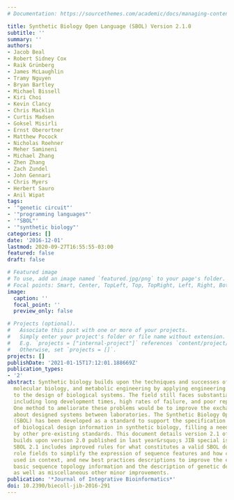 ```yaml
---
# Documentation: https://sourcethemes.com/academic/docs/managing-content/

title: Synthetic Biology Open Language (SBOL) Version 2.1.0
subtitle: ''
summary: ''
authors:
- Jacob Beal
- Robert Sidney Cox
- Raik Grünberg
- James McLaughlin
- Tramy Nguyen
- Bryan Bartley
- Michael Bissell
- Kiri Choi
- Kevin Clancy
- Chris Macklin
- Curtis Madsen
- Goksel Misirli
- Ernst Oberortner
- Matthew Pocock
- Nicholas Roehner
- Meher Samineni
- Michael Zhang
- Zhen Zhang
- Zach Zundel
- John Gennari
- Chris Myers
- Herbert Sauro
- Anil Wipat
tags:
- '"genetic circuit"'
- '"programming languages"'
- '"SBOL"'
- '"synthetic biology"'
categories: []
date: '2016-12-01'
lastmod: 2020-09-27T16:55:55-03:00
featured: false
draft: false

# Featured image
# To use, add an image named `featured.jpg/png` to your page's folder.
# Focal points: Smart, Center, TopLeft, Top, TopRight, Left, Right, BottomLeft, Bottom, BottomRight.
image:
  caption: ''
  focal_point: ''
  preview_only: false

# Projects (optional).
#   Associate this post with one or more of your projects.
#   Simply enter your project's folder or file name without extension.
#   E.g. `projects = ["internal-project"]` references `content/project/deep-learning/index.md`.
#   Otherwise, set `projects = []`.
projects: []
publishDate: '2021-01-15T17:12:01.188669Z'
publication_types:
- '2'
abstract: Synthetic biology builds upon the techniques and successes of genetics,
  molecular biology, and metabolic engineering by applying engineering principles
  to the design of biological systems. The field still faces substantial challenges,
  including long development times, high rates of failure, and poor reproducibility.
  One method to ameliorate these problems would be to improve the exchange of information
  about designed systems between laboratories. The Synthetic Biology Open Language
  (SBOL) has been developed as a standard to support the specification and exchange
  of biological design information in synthetic biology, filling a need not satisfied
  by other pre-existing standards. This document details version 2.1 of SBOL that
  builds upon version 2.0 published in last year&rsquo;s JIB special issue. In particular,
  SBOL 2.1 includes improved rules for what constitutes a valid SBOL document, new
  role fields to simplify the expression of sequence features and how components are
  used in context, and new best practices descriptions to improve the exchange of
  basic sequence topology information and the description of genetic design provenance,
  as well as miscellaneous other minor improvements.
publication: '*Journal of Integrative Bioinformatics*'
doi: 10.2390/biecoll-jib-2016-291
---
```

